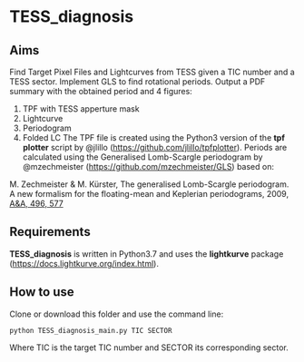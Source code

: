# TESS_diagnosis

## Aims
Find Target Pixel Files and Lightcurves from TESS given a TIC number and a TESS sector. 
Implement GLS to find rotational periods.
Output a PDF summary with the obtained period and 4 figures:
  1. TPF with TESS apperture mask
  2. Lightcurve
  3. Periodogram
  4. Folded LC
The TPF file is created using the Python3 version of the **tpf plotter** script by @jlillo (https://github.com/jlillo/tpfplotter).
Periods are calculated using the Generalised Lomb-Scargle periodogram by @mzechmeister (https://github.com/mzechmeister/GLS) based on:

M. Zechmeister & M. Kürster, The generalised Lomb-Scargle periodogram. A new formalism for the floating-mean and Keplerian periodograms, 2009, [A&A, 496, 577](https://ui.adsabs.harvard.edu/abs/2009A%26A...496..577Z/abstract)

## Requirements
**TESS_diagnosis** is written in Python3.7 and uses the **lightkurve** package (https://docs.lightkurve.org/index.html). 

## How to use 
Clone or download this folder and use the command line: 

```
python TESS_diagnosis_main.py TIC SECTOR
```

Where TIC is the target TIC number and SECTOR its corresponding sector.



